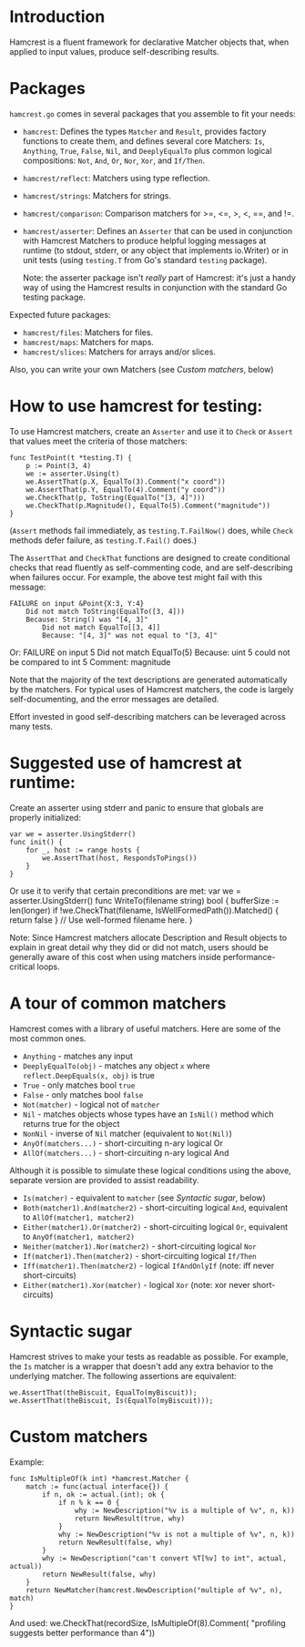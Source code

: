 Introduction
============

Hamcrest is a fluent framework for declarative Matcher objects
that, when applied to input values, produce self-describing
results.

Packages
========

`hamcrest.go` comes in several packages that you assemble to fit your needs:

*  `hamcrest`:  Defines the types `Matcher` and `Result`, provides factory
    functions to create them, and defines several core Matchers:
    `Is`, `Anything`, `True`, `False`, `Nil`, and `DeeplyEqualTo`
    plus common logical compositions: `Not`, `And`, `Or`, `Nor`, `Xor`,
    and `If/Then`.

*   `hamcrest/reflect`:  Matchers using type reflection.

*   `hamcrest/strings`:  Matchers for strings.

*   `hamcrest/comparison`:  Comparison matchers for >=, <=, >, <, ==, and !=.

*   `hamcrest/asserter`:  Defines an `Asserter` that can be used in conjunction 
    with Hamcrest Matchers to produce helpful logging messages at runtime
    (to stdout, stderr, or any object that implements io.Writer) or in
    unit tests (using `testing.T` from Go's standard `testing` package).

    Note: the asserter package isn't *really* part of Hamcrest:  it's just
    a handy way of using the Hamcrest results in conjunction with the
    standard Go testing package.

Expected future packages:

*   `hamcrest/files`:  Matchers for files.
*   `hamcrest/maps`:  Matchers for maps.
*   `hamcrest/slices`:  Matchers for arrays and/or slices.

Also, you can write your own Matchers (see *Custom matchers*, below)

How to use hamcrest for testing:
================================

To use Hamcrest matchers, create an `Asserter` and use it to
`Check` or `Assert` that values meet the criteria of those
matchers:

	func TestPoint(t *testing.T) {
		p := Point(3, 4)
		we := asserter.Using(t)
		we.AssertThat(p.X, EqualTo(3).Comment("x coord"))
		we.AssertThat(p.Y, EqualTo(4).Comment("y coord"))
		we.CheckThat(p, ToString(EqualTo("[3, 4]")))
		we.CheckThat(p.Magnitude(), EqualTo(5).Comment("magnitude"))
	}

(`Assert` methods fail immediately, as `testing.T.FailNow()` does,
while `Check` methods defer failure, as `testing.T.Fail()` does.)

The `AssertThat` and `CheckThat` functions are designed to create
conditional checks that read fluently as self-commenting code, and
are self-describing when failures occur.  For example, the above
test might fail with this message:
	
	FAILURE on input &Point{X:3, Y:4}
		Did not match ToString(EqualTo([3, 4]))
		Because: String() was "[4, 3]"
			Did not match EqualTo[[3, 4]]
			Because: "[4, 3]" was not equal to "[3, 4]"

Or:
	FAILURE on input 5
		Did not match EqualTo(5)
		Because: uint 5 could not be compared to int 5
		Comment: magnitude

Note that the majority of the text descriptions are generated
automatically by the matchers.  For typical uses of Hamcrest
matchers, the code is largely self-documenting, and the error
messages are detailed.

Effort invested in good self-describing matchers can be leveraged
across many tests.

Suggested use of hamcrest at runtime:
=====================================

Create an asserter using stderr and panic to ensure that
globals are properly initialized:

	var we = asserter.UsingStderr()
	func init() {
		for _, host := range hosts {
			we.AssertThat(host, RespondsToPings())
		}
	}

Or use it to verify that certain preconditions are met:
	var we = asserter.UsingStderr()
	func WriteTo(filename string) bool {
		bufferSize := len(longer)
		if !we.CheckThat(filename, IsWellFormedPath()).Matched() {
			return false
		}
		// Use well-formed filename here.
	}

Note:  Since Hamcrest matchers allocate Description and Result objects
to explain in great detail why they did or did not match, users should
be generally aware of this cost when using matchers inside performance-
critical loops.

A tour of common matchers
=========================

Hamcrest comes with a library of useful matchers. Here are some of the most
common ones.

  * `Anything` - matches any input
  * `DeeplyEqualTo(obj)` - matches any object `x` where `reflect.DeepEquals(x, obj)` is true
  * `True` - only matches bool `true`
  * `False` - only matches bool `false`
  * `Not(matcher)` - logical not of `matcher`
  * `Nil` - matches objects whose types have an `IsNil()` method  which returns true for the object
  * `NonNil` - inverse of `Nil` matcher (equivalent to `Not(Nil)`)
  * `AnyOf(matchers...)` - short-circuiting n-ary logical Or
  * `AllOf(matchers...)` - short-circuiting n-ary logical And

Although it is possible to simulate these logical conditions using the above,
separate version are provided to assist readability.

  * `Is(matcher)` - equivalent to `matcher` (see *Syntactic sugar*, below)
  * `Both(matcher1).And(matcher2)` - short-circuiting logical `And`, equivalent to `AllOf(matcher1, matcher2)`
  * `Either(matcher1).Or(matcher2)` - short-circuiting logical `Or`, equivalent to `AnyOf(matcher1, matcher2)`
  * `Neither(matcher1).Nor(matcher2)` - short-circuiting logical `Nor`
  * `If(matcher1).Then(matcher2)` - short-circuiting logical `If/Then`
  * `Iff(matcher1).Then(matcher2)` - logical `IfAndOnlyIf` (note: iff never short-circuits)
  * `Either(matcher1).Xor(matcher)` - logical `Xor` (note: xor never short-circuits)

Syntactic sugar
===============

Hamcrest strives to make your tests as readable as possible. For example,
the `Is` matcher is a wrapper that doesn't add any extra behavior to the
underlying matcher. The following assertions are equivalent:

    we.AssertThat(theBiscuit, EqualTo(myBiscuit));
    we.AssertThat(theBiscuit, Is(EqualTo(myBiscuit)));

Custom matchers
===============

Example:

    func IsMultipleOf(k int) *hamcrest.Matcher {
        match := func(actual interface{}) {
            if n, ok := actual.(int); ok {
                if n % k == 0 {
                    why := NewDescription("%v is a multiple of %v", n, k))
                    return NewResult(true, why)
                }
                why := NewDescription("%v is not a multiple of %v", n, k))
                return NewResult(false, why)
            }
            why := NewDescription("can't convert %T[%v] to int", actual, actual))
            return NewResult(false, why)
        }
        return NewMatcher(hamcrest.NewDescription("multiple of %v", n), match)
    }

And used:
    we.CheckThat(recordSize, IsMultipleOf(8).Comment(
        "profiling suggests better performance than 4"))

